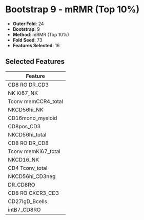 # Bootstrap 9 - mRMR (Top 10%)

- **Outer Fold**: 24
- **Bootstrap**: 9
- **Method**: mRMR (Top 10%)
- **Fold Seed**: 73
- **Features Selected**: 16

## Selected Features

| Feature |
|---------|
| CD8 RO DR_CD3 |
| NK Ki67_NK |
| Tconv memCCR4_total |
| NKCD56hi_NK |
| CD16mono_myeloid |
| CD8pos_CD3 |
| NKCD56hi_total |
| CD8 RO DR_CD8 |
| Tconv memKi67_total |
| NKCD16_NK |
| CD4 Tconv_total |
| NKCD56hi_CD3neg |
| DR_CD8RO |
| CD8 RO CXCR3_CD3 |
| CD27IgD_Bcells |
| intB7_CD8RO |
